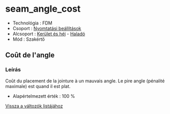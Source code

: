 # seam\_angle\_cost

* Technológia : FDM
* Csoport : [Nyomtatási beállítások](../../../konfig/print_settings)
* Alcsoport : [Kerület és héj](../../beallitasok/print_settings.md#périmètre-et-enveloppe) - [Haladó](../../beallitasok/print_settings.md#Haladó)
* Mód :  Szakértő

## Coût de l'angle

### Leírás

Coût du placement de la jointure à un mauvais angle. Le pire angle \(pénalité maximale\) est quand il est plat.

* Alapértelmezett érték : 100 %

[Vissza a változók listájához](../../variable_list)

